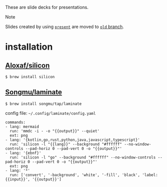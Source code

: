 These are slide decks for presentations.

> [!NOTE]
> Slides created by using [`present`](https://pkg.go.dev/golang.org/x/tools/cmd/present) are moved to [`old` branch](https://github.com/yyh-gl/slide-decks/tree/old).


# installation

## [Aloxaf/silicon](https://github.com/Aloxaf/silicon)

`$ brew install silicon`

## [Songmu/laminate](https://github.com/Songmu/laminate)

`$ brew install songmu/tap/laminate`

config file: `~/.config/laminate/config.yaml`
```
commands:
- lang: mermaid
  run: 'mmdc -i - -o "{{output}}" --quiet'
  ext: png
- lang: '{kotlin,go,rust,python,java,javascript,typescript}'
  run: 'silicon -l "{{lang}}" --background "#ffffff" --no-window-controls --pad-horiz 0 --pad-vert 0 -o "{{output}}"'
- lang: '{ebnf}'
  run: 'silicon -l "go" --background "#ffffff" --no-window-controls --pad-horiz 0 --pad-vert 0 -o "{{output}}"'
  ext: png
- lang: '*'
  run: ['convert', '-background', 'white', '-fill', 'black', 'label:{{input}}', '{{output}}']
```
